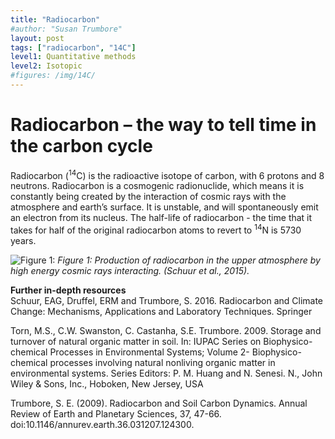 ```yaml
---
title: "Radiocarbon"
#author: "Susan Trumbore"
layout: post
tags: ["radiocarbon", "14C"]
level1: Quantitative methods
level2: Isotopic
#figures: /img/14C/
---
```



# Radiocarbon – the way to tell time in the carbon cycle
Radiocarbon (<sup>14</sup>C) is the radioactive isotope of carbon, with 6 protons and 8 neutrons. Radiocarbon is a cosmogenic radionuclide, which means it is constantly being created by the interaction of cosmic rays with the atmosphere and earth’s surface.  It is unstable, and will spontaneously emit an electron from its nucleus.  The half-life of radiocarbon - the time that it takes for half of the original radiocarbon atoms to revert to <sup>14</sup>N is 5730 years. 



![Figure 1:   ]({{site.baseurl}}{{page.figures}}Figure1.png)
*Figure 1: Production of radiocarbon in the upper atmosphere by high energy cosmic rays interacting. (Schuur et al., 2015).*

**Further in-depth resources**    
Schuur, EAG, Druffel, ERM and Trumbore, S. 2016. Radiocarbon and Climate Change: Mechanisms, Applications and Laboratory Techniques. Springer

Torn, M.S., C.W. Swanston, C. Castanha, S.E. Trumbore. 2009. Storage and turnover of natural organic matter in soil. In: IUPAC Series on Biophysico-chemical Processes in Environmental Systems; Volume 2- Biophysico-chemical processes involving natural nonliving organic matter in environmental systems. Series Editors: P. M. Huang and N. Senesi. N., John Wiley & Sons, Inc., Hoboken, New Jersey, USA

Trumbore, S. E. (2009). Radiocarbon and Soil Carbon Dynamics. Annual Review of Earth and Planetary Sciences, 37, 47-66. doi:10.1146/annurev.earth.36.031207.124300.

